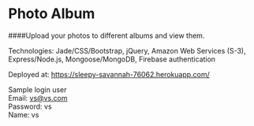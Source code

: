 # Photo Album

####Upload your photos to different albums and view them.

Technologies: Jade/CSS/Bootstrap, jQuery, Amazon Web Services (S-3), Express/Node.js, Mongoose/MongoDB, Firebase authentication

Deployed at: https://sleepy-savannah-76062.herokuapp.com/

Sample login user  
Email: vs@vs.com  
Password: vs  
Name: vs  
